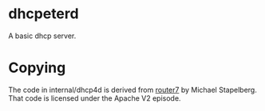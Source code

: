 # dhcpeterd

A basic dhcp server.

# Copying

The code in internal/dhcp4d is derived from [router7](https://github.com/rtr7/router7) by Michael Stapelberg. That code is licensed under the Apache V2 episode.
